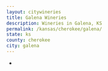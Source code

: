 ```yaml
---
layout: citywineries
title: Galena Wineries
description: Wineries in Galena, KS
permalink: /kansas/cherokee/galena/
state: ks
county: cherokee
city: galena
---
```

-
